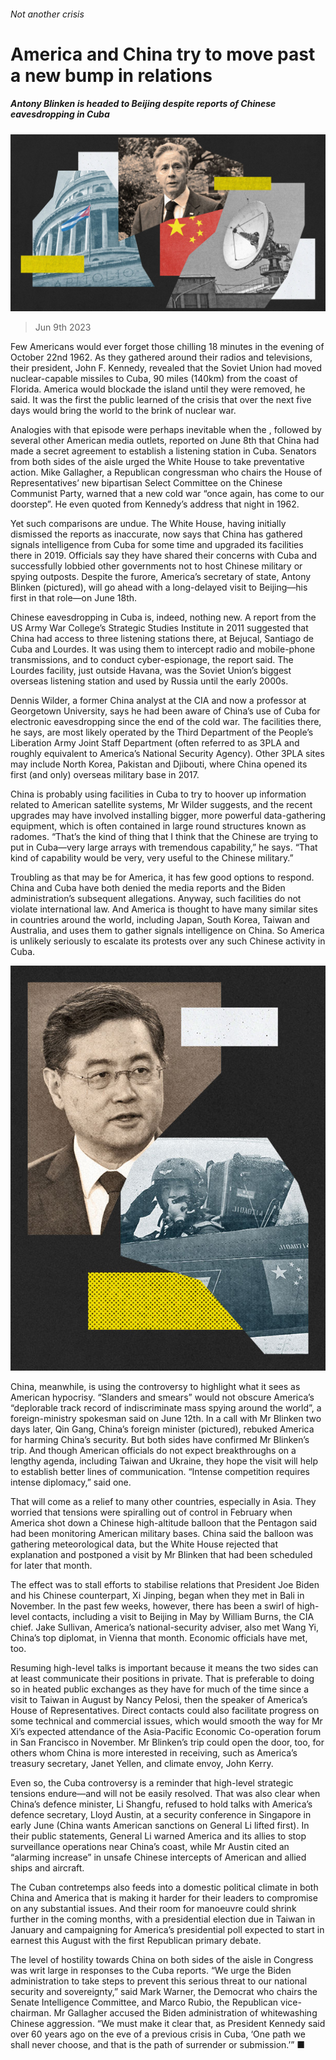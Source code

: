 ###### Not another crisis

# America and China try to move past a new bump in relations 

##### Antony Blinken is headed to Beijing despite reports of Chinese eavesdropping in Cuba 

![image](images/20230617_CND001.jpg) 

> Jun 9th 2023 

Few Americans would ever forget those chilling 18 minutes in the evening of October 22nd 1962. As they gathered around their radios and televisions, their president, John F. Kennedy, revealed that the Soviet Union had moved nuclear-capable missiles to Cuba, 90 miles (140km) from the coast of Florida. America would blockade the island until they were removed, he said. It was the first the public learned of the crisis that over the next five days would bring the world to the brink of nuclear war. 

Analogies with that episode were perhaps inevitable when the , followed by several other American media outlets, reported on June 8th that China had made a secret agreement to establish a listening station in Cuba. Senators from both sides of the aisle urged the White House to take preventative action. Mike Gallagher, a Republican congressman who chairs the House of Representatives’ new bipartisan Select Committee on the Chinese Communist Party, warned that a new cold war “once again, has come to our doorstep”. He even quoted from Kennedy’s address that night in 1962. 

Yet such comparisons are undue. The White House, having initially dismissed the reports as inaccurate, now says that China has gathered signals intelligence from Cuba for some time and upgraded its facilities there in 2019. Officials say they have shared their concerns with Cuba and successfully lobbied other governments not to host Chinese military or spying outposts. Despite the furore, America’s secretary of state, Antony Blinken (pictured), will go ahead with a long-delayed visit to Beijing—his first in that role—on June 18th. 

Chinese eavesdropping in Cuba is, indeed, nothing new. A report from the US Army War College’s Strategic Studies Institute in 2011 suggested that China had access to three listening stations there, at Bejucal, Santiago de Cuba and Lourdes. It was using them to intercept radio and mobile-phone transmissions, and to conduct cyber-espionage, the report said. The Lourdes facility, just outside Havana, was the Soviet Union’s biggest overseas listening station and used by Russia until the early 2000s. 

Dennis Wilder, a former China analyst at the CIA and now a professor at Georgetown University, says he had been aware of China’s use of Cuba for electronic eavesdropping since the end of the cold war. The facilities there, he says, are most likely operated by the Third Department of the People’s Liberation Army Joint Staff Department (often referred to as 3PLA and roughly equivalent to America’s National Security Agency). Other 3PLA sites may include North Korea, Pakistan and Djibouti, where China opened its first (and only) overseas military base in 2017.

China is probably using facilities in Cuba to try to hoover up information related to American satellite systems, Mr Wilder suggests, and the recent upgrades may have involved installing bigger, more powerful data-gathering equipment, which is often contained in large round structures known as radomes. “That’s the kind of thing that I think that the Chinese are trying to put in Cuba—very large arrays with tremendous capability,” he says. “That kind of capability would be very, very useful to the Chinese military.”

Troubling as that may be for America, it has few good options to respond. China and Cuba have both denied the media reports and the Biden administration’s subsequent allegations. Anyway, such facilities do not violate international law. And America is thought to have many similar sites in countries around the world, including Japan, South Korea, Taiwan and Australia, and uses them to gather signals intelligence on China. So America is unlikely seriously to escalate its protests over any such Chinese activity in Cuba.

![image](images/20230617_CND002.jpg) 


China, meanwhile, is using the controversy to highlight what it sees as American hypocrisy. “Slanders and smears” would not obscure America’s “deplorable track record of indiscriminate mass spying around the world”, a foreign-ministry spokesman said on June 12th. In a call with Mr Blinken two days later, Qin Gang, China’s foreign minister (pictured), rebuked America for harming China’s security. But both sides have confirmed Mr Blinken’s trip. And though American officials do not expect breakthroughs on a lengthy agenda, including Taiwan and Ukraine, they hope the visit will help to establish better lines of communication. “Intense competition requires intense diplomacy,” said one.

That will come as a relief to many other countries, especially in Asia. They worried that tensions were spiralling out of control in February when America shot down a Chinese high-altitude balloon that the Pentagon said had been monitoring American military bases. China said the balloon was gathering meteorological data, but the White House rejected that explanation and postponed a visit by Mr Blinken that had been scheduled for later that month.

The effect was to stall efforts to stabilise relations that President Joe Biden and his Chinese counterpart, Xi Jinping, began when they met in Bali in November. In the past few weeks, however, there has been a swirl of high-level contacts, including a visit to Beijing in May by William Burns, the CIA chief. Jake Sullivan, America’s national-security adviser, also met Wang Yi, China’s top diplomat, in Vienna that month. Economic officials have met, too. 

Resuming high-level talks is important because it means the two sides can at least communicate their positions in private. That is preferable to doing so in heated public exchanges as they have for much of the time since a visit to Taiwan in August by Nancy Pelosi, then the speaker of America’s House of Representatives. Direct contacts could also facilitate progress on some technical and commercial issues, which would smooth the way for Mr Xi’s expected attendance of the Asia-Pacific Economic Co-operation forum in San Francisco in November. Mr Blinken’s trip could open the door, too, for others whom China is more interested in receiving, such as America’s treasury secretary, Janet Yellen, and climate envoy, John Kerry. 

Even so, the Cuba controversy is a reminder that high-level strategic tensions endure—and will not be easily resolved. That was also clear when China’s defence minister, Li Shangfu, refused to hold talks with America’s defence secretary, Lloyd Austin, at a security conference in Singapore in early June (China wants American sanctions on General Li lifted first). In their public statements, General Li warned America and its allies to stop surveillance operations near China’s coast, while Mr Austin cited an “alarming increase” in unsafe Chinese intercepts of American and allied ships and aircraft. 

The Cuban contretemps also feeds into a domestic political climate in both China and America that is making it harder for their leaders to compromise on any substantial issues. And their room for manoeuvre could shrink further in the coming months, with a presidential election due in Taiwan in January and campaigning for America’s presidential poll expected to start in earnest this August with the first Republican primary debate.

The level of hostility towards China on both sides of the aisle in Congress was writ large in responses to the Cuba reports. “We urge the Biden administration to take steps to prevent this serious threat to our national security and sovereignty,” said Mark Warner, the Democrat who chairs the Senate Intelligence Committee, and Marco Rubio, the Republican vice-chairman. Mr Gallagher accused the Biden administration of whitewashing Chinese aggression. “We must make it clear that, as President Kennedy said over 60 years ago on the eve of a previous crisis in Cuba, ‘One path we shall never choose, and that is the path of surrender or submission.’” ■



